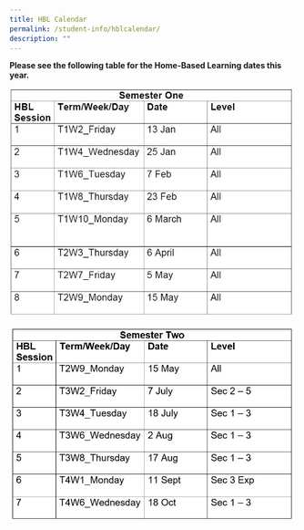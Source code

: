 ```yaml
---
title: HBL Calendar
permalink: /student-info/hblcalendar/
description: ""
---
```

**Please see the following table for the Home-Based Learning dates this year.**

![](/images/HBL%201%20updated.jpg)

![](/images/HBL%202%20updated.jpg)


